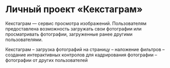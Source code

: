 # Личный проект «Кекстаграм» 

Кекстаграм — сервис просмотра изображений. Пользователям предоставлена
возможность загружать свои фотографии или просматривать фотографии, загруженные
ранее другими пользователями.


Кекстаграм
– загрузка фотографий на страницу
– наложение фильтров
– создание интерактивных контролов
для кадрирования фотографии
– фотографии от других пользователей
